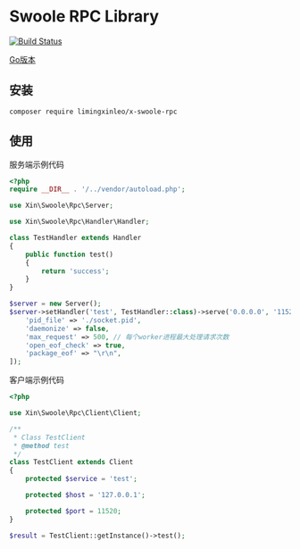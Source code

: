 # Swoole RPC Library

[![Build Status](https://travis-ci.org/limingxinleo/x-swoole-rpc.svg?branch=master)](https://travis-ci.org/limingxinleo/x-swoole-rpc)

[Go版本](https://github.com/limingxinleo/go-socket-rpc)

## 安装
~~~
composer require limingxinleo/x-swoole-rpc
~~~

## 使用
服务端示例代码
~~~php
<?php
require __DIR__ . '/../vendor/autoload.php';

use Xin\Swoole\Rpc\Server;

use Xin\Swoole\Rpc\Handler\Handler;

class TestHandler extends Handler
{
    public function test()
    {
        return 'success';
    }
}

$server = new Server();
$server->setHandler('test', TestHandler::class)->serve('0.0.0.0', '11520', [
    'pid_file' => './socket.pid',
    'daemonize' => false,
    'max_request' => 500, // 每个worker进程最大处理请求次数
    'open_eof_check' => true,
    'package_eof' => "\r\n",
]);
~~~

客户端示例代码
~~~php
<?php

use Xin\Swoole\Rpc\Client\Client;

/**
 * Class TestClient
 * @method test
 */
class TestClient extends Client
{
    protected $service = 'test';

    protected $host = '127.0.0.1';

    protected $port = 11520;
}

$result = TestClient::getInstance()->test();
~~~